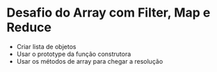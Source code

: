 # Desafio do Array com Filter, Map e Reduce

- Criar lista de objetos
- Usar o prototype da função construtora
- Usar os métodos de array para chegar a resolução
